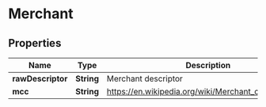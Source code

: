 

# Merchant


## Properties

| Name | Type | Description | Notes |
|------------ | ------------- | ------------- | -------------|
|**rawDescriptor** | **String** | Merchant descriptor |  |
|**mcc** | **String** | https://en.wikipedia.org/wiki/Merchant_category_code |  |



